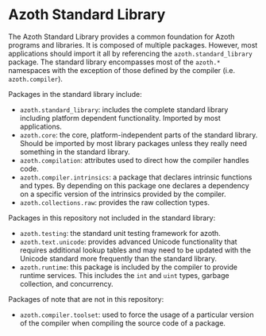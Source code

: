 # Azoth Standard Library

The Azoth Standard Library provides a common foundation for Azoth programs and libraries. It is
composed of multiple packages. However, most applications should import it all by referencing the
`azoth.standard_library` package. The standard library encompasses most of the `azoth.*` namespaces
with the exception of those defined by the compiler (i.e. `azoth.compiler`).

Packages in the standard library include:

* `azoth.standard_library`: includes the complete standard library including platform dependent
  functionality. Imported by most applications.
* `azoth.core`: the core, platform-independent parts of the standard library. Should be imported by
  most library packages unless they really need something in the standard library.
* `azoth.compilation`: attributes used to direct how the compiler handles code.
* `azoth.compiler.intrinsics`: a package that declares intrinsic functions and types. By depending
  on this package one declares a dependency on a specific version of the intrinsics provided by the
  compiler.
* `azoth.collections.raw`: provides the raw collection types.

Packages in this repository not included in the standard library:

* `azoth.testing`: the standard unit testing framework for azoth.
* `azoth.text.unicode`: provides advanced Unicode functionality that requires additional lookup
  tables and may need to be updated with the Unicode standard more frequently than the standard
  library.
* `azoth.runtime`: this package is included by the compiler to provide runtime services. This
  includes the `int` and `uint` types, garbage collection, and concurrency.

Packages of note that are not in this repository:

* `azoth.compiler.toolset`: used to force the usage of a particular version of the compiler when
  compiling the source code of a package.
